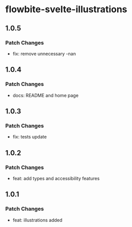 # flowbite-svelte-illustrations

## 1.0.5

### Patch Changes

- fix: remove unnecessary -nan

## 1.0.4

### Patch Changes

- docs: README and home page

## 1.0.3

### Patch Changes

- fix: tests update

## 1.0.2

### Patch Changes

- feat: add types and accessibility features

## 1.0.1

### Patch Changes

- feat: illustrations added
